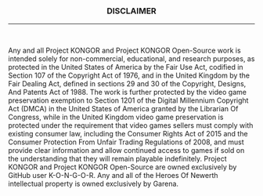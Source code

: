 <h3>
    <p align="center">DISCLAIMER</p>
</h3>

<hr/>

<br/>

Any and all Project KONGOR and Project KONGOR Open-Source work is intended solely for non-commercial, educational, and research purposes, as protected in the United States of America by the Fair Use Act, codified in Section 107 of the Copyright Act of 1976, and in the United Kingdom by the Fair Dealing Act, defined in sections 29 and 30 of the Copyright, Designs, And Patents Act of 1988. The work is further protected by the video game preservation exemption to Section 1201 of the Digital Millennium Copyright Act (DMCA) in the United States of America granted by the Librarian Of Congress, while in the United Kingdom video game preservation is protected under the requirement that video games sellers must comply with existing consumer law, including the Consumer Rights Act of 2015 and the Consumer Protection From Unfair Trading Regulations of 2008, and must provide clear information and allow continued access to games if sold on the understanding that they will remain playable indefinitely. Project KONGOR and Project KONGOR Open-Source are owned exclusively by GitHub user K-O-N-G-O-R. Any and all of the Heroes Of Newerth intellectual property is owned exclusively by Garena.
